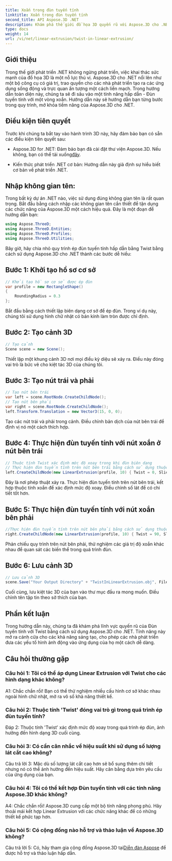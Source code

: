 ```yaml
---
title: Xoắn trong đùn tuyến tính
linktitle: Xoắn trong đùn tuyến tính
second_title: API Aspose.3D .NET
description: Khám phá thế giới đồ họa 3D quyến rũ với Aspose.3D cho .NET. Tìm hiểu từng bước Đùn tuyến tính với một vòng xoắn.
type: docs
weight: 14
url: /vi/net/linear-extrusion/twist-in-linear-extrusion/
---
```

## Giới thiệu

Trong thế giới phát triển .NET không ngừng phát triển, việc khai thác sức mạnh của đồ họa 3D là một nỗ lực thú vị. Aspose.3D cho .NET nổi lên như một bộ công cụ có giá trị, trao quyền cho các nhà phát triển tạo ra các ứng dụng sống động và trực quan ấn tượng một cách liền mạch. Trong hướng dẫn toàn diện này, chúng ta sẽ đi sâu vào một tính năng hấp dẫn - Đùn tuyến tính với một vòng xoắn. Hướng dẫn này sẽ hướng dẫn bạn từng bước trong quy trình, mở khóa tiềm năng của Aspose.3D cho .NET.

## Điều kiện tiên quyết

Trước khi chúng ta bắt tay vào hành trình 3D này, hãy đảm bảo bạn có sẵn các điều kiện tiên quyết sau:

-  Aspose.3D for .NET: Đảm bảo bạn đã cài đặt thư viện Aspose.3D. Nếu không, bạn có thể tải xuống[đây](https://releases.aspose.com/3d/net/).

- Kiến thức phát triển .NET cơ bản: Hướng dẫn này giả định sự hiểu biết cơ bản về phát triển .NET.

## Nhập không gian tên:

Trong bất kỳ dự án .NET nào, việc sử dụng đúng không gian tên là rất quan trọng. Bắt đầu bằng cách nhập các không gian tên cần thiết để tận dụng các chức năng của Aspose.3D một cách hiệu quả. Đây là một đoạn để hướng dẫn bạn:

```csharp
using Aspose.ThreeD;
using Aspose.ThreeD.Entities;
using Aspose.ThreeD.Profiles;
using Aspose.ThreeD.Utilities;
```

Bây giờ, hãy chia nhỏ quy trình ép đùn tuyến tính hấp dẫn bằng Twist bằng cách sử dụng Aspose.3D cho .NET thành các bước dễ hiểu:

## Bước 1: Khởi tạo hồ sơ cơ sở

```csharp
// Khởi tạo hồ sơ cơ sở được ép đùn
var profile = new RectangleShape()
{
    RoundingRadius = 0.3
};
```

Bắt đầu bằng cách thiết lập biên dạng cơ sở để ép đùn. Trong ví dụ này, chúng tôi sử dụng hình chữ nhật có bán kính làm tròn được chỉ định.

## Bước 2: Tạo cảnh 3D

```csharp
// Tạo cảnh
Scene scene = new Scene();
```

Thiết lập một khung cảnh 3D nơi mọi điều kỳ diệu sẽ xảy ra. Điều này đóng vai trò là bức vẽ cho kiệt tác 3D của chúng tôi.

## Bước 3: Tạo nút trái và phải

```csharp
// Tạo nút bên trái
var left = scene.RootNode.CreateChildNode();
// Tạo nút bên phải
var right = scene.RootNode.CreateChildNode();
left.Transform.Translation = new Vector3(15, 0, 0);
```

Tạo các nút trái và phải trong cảnh. Điều chỉnh bản dịch của nút bên trái để định vị nó một cách thích hợp.

## Bước 4: Thực hiện đùn tuyến tính với nút xoắn ở nút bên trái

```csharp
// Thuộc tính Twist xác định mức độ xoay trong khi đùn biên dạng
// Thực hiện đùn tuyến tính trên nút bên trái bằng cách sử dụng thuộc tính twist và slice
left.CreateChildNode(new LinearExtrusion(profile, 10) { Twist = 0, Slices = 100 });
```

Đây là nơi phép thuật xảy ra. Thực hiện đùn tuyến tính trên nút bên trái, kết hợp thuộc tính xoắn để xác định mức độ xoay. Điều chỉnh số lát để có chi tiết tốt hơn.

## Bước 5: Thực hiện đùn tuyến tính với nút xoắn bên phải

```csharp
//Thực hiện đùn tuyến tính trên nút bên phải bằng cách sử dụng thuộc tính twist và slice
right.CreateChildNode(new LinearExtrusion(profile, 10) { Twist = 90, Slices = 100 });
```

Phản chiếu quy trình trên nút bên phải, thử nghiệm các giá trị độ xoắn khác nhau để quan sát các biến thể trong quá trình đùn.

## Bước 6: Lưu cảnh 3D

```csharp
// Lưu cảnh 3D
scene.Save("Your Output Directory" + "TwistInLinearExtrusion.obj", FileFormat.WavefrontOBJ);
```

Cuối cùng, lưu kiệt tác 3D của bạn vào thư mục đầu ra mong muốn. Điều chỉnh tên tập tin theo sở thích của bạn.

## Phần kết luận

Trong hướng dẫn này, chúng ta đã khám phá lĩnh vực quyến rũ của Đùn tuyến tính với Twist bằng cách sử dụng Aspose.3D cho .NET. Tính năng này mở ra cánh cửa cho các khả năng sáng tạo, cho phép các nhà phát triển đưa các yếu tố hình ảnh động vào ứng dụng của họ một cách dễ dàng.

## Câu hỏi thường gặp

### Câu hỏi 1: Tôi có thể áp dụng Linear Extrusion với Twist cho các hình dạng khác không?

A1: Chắc chắn rồi! Bạn có thể thử nghiệm nhiều cấu hình cơ sở khác nhau ngoài hình chữ nhật, mở ra vô số khả năng thiết kế.

### Câu hỏi 2: Thuộc tính 'Twist' đóng vai trò gì trong quá trình ép đùn tuyến tính?

Đáp 2: Thuộc tính 'Twist' xác định mức độ xoay trong quá trình ép đùn, ảnh hưởng đến hình dạng 3D cuối cùng.

### Câu hỏi 3: Có cần cân nhắc về hiệu suất khi sử dụng số lượng lát cắt cao không?

Câu trả lời 3: Mặc dù số lượng lát cắt cao hơn sẽ bổ sung thêm chi tiết nhưng nó có thể ảnh hưởng đến hiệu suất. Hãy cân bằng dựa trên yêu cầu của ứng dụng của bạn.

### Câu hỏi 4: Tôi có thể kết hợp Đùn tuyến tính với các tính năng Aspose.3D khác không?

A4: Chắc chắn rồi! Aspose.3D cung cấp một bộ tính năng phong phú. Hãy thoải mái kết hợp Linear Extrusion với các chức năng khác để có những thiết kế phức tạp hơn.

### Câu hỏi 5: Có cộng đồng nào hỗ trợ và thảo luận về Aspose.3D không?

 Câu trả lời 5: Có, hãy tham gia cộng đồng Aspose.3D tại[Diễn đàn Aspose](https://forum.aspose.com/c/3d/18) để được hỗ trợ và thảo luận hấp dẫn.